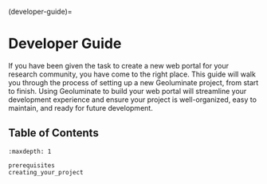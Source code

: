 (developer-guide)=
# Developer Guide

If you have been given the task to create a new web portal for your research community, you have come to the right place. This guide will walk you through the process of setting up a new Geoluminate project, from start to finish. Using Geoluminate to build your web portal will streamline your development experience and ensure your project is well-organized, easy to maintain, and ready for future development.


## Table of Contents

```{toctree}
:maxdepth: 1

prerequisites
creating_your_project

```





